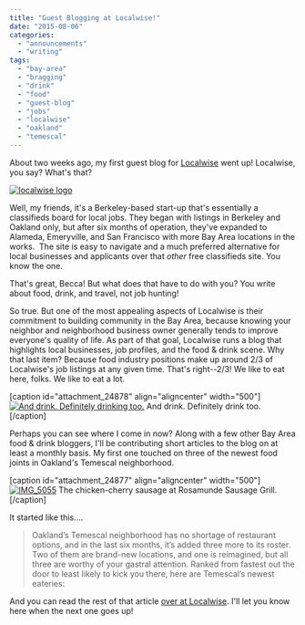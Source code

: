 ```yaml
---
title: "Guest Blogging at Localwise!"
date: "2015-08-06"
categories: 
  - "announcements"
  - "writing"
tags: 
  - "bay-area"
  - "bragging"
  - "drink"
  - "food"
  - "guest-blog"
  - "jobs"
  - "localwise"
  - "oakland"
  - "temescal"
---
```


About two weeks ago, my first guest blog for [Localwise](http://www.localwisejobs.com/blog/) went up! Localwise, you say? What's that?

[![localwise logo](http://s3.amazonaws.com/thegourmez-wpmedia/2015/08/localwise-logo-150x150.png)](http://s3.amazonaws.com/thegourmez-wpmedia/2015/08/localwise-logo.png)

Well, my friends, it's a Berkeley-based start-up that's essentially a classifieds board for local jobs. They began with listings in Berkeley and Oakland only, but after six months of operation, they've expanded to Alameda, Emeryville, and San Francisco with more Bay Area locations in the works.  The site is easy to navigate and a much preferred alternative for local businesses and applicants over that _other_ free classifieds site. You know the one.

That's great, Becca! But what does that have to do with you? You write about food, drink, and travel, not job hunting!

So true. But one of the most appealing aspects of Localwise is their commitment to building community in the Bay Area, because knowing your neighbor and neighborhood business owner generally tends to improve everyone's quality of life. As part of that goal, Localwise runs a blog that highlights local businesses, job profiles, and the food & drink scene. Why that last item? Because food industry positions make up around 2/3 of Localwise's job listings at any given time. That's right--2/3! We like to eat here, folks. We like to eat a lot.

\[caption id="attachment\_24878" align="aligncenter" width="500"\][![And drink. Definitely drinking too.](http://s3.amazonaws.com/thegourmez-wpmedia/2015/08/becca-barcelona-500x309.jpg)](http://s3.amazonaws.com/thegourmez-wpmedia/2015/08/becca-barcelona.jpg) And drink. Definitely drink too.\[/caption\]

Perhaps you can see where I come in now? Along with a few other Bay Area food & drink bloggers, I'll be contributing short articles to the blog on at least a monthly basis. My first one touched on three of the newest food joints in Oakland's Temescal neighborhood.

\[caption id="attachment\_24877" align="aligncenter" width="500"\][![IMG_5055](http://s3.amazonaws.com/thegourmez-wpmedia/2015/08/IMG_5055-500x334.jpg)](http://s3.amazonaws.com/thegourmez-wpmedia/2015/08/IMG_5055.jpg) The chicken-cherry sausage at Rosamunde Sausage Grill.\[/caption\]

It started like this....

> Oakland’s Temescal neighborhood has no shortage of restaurant options, and in the last six months, it’s added three more to its roster. Two of them are brand-new locations, and one is reimagined, but all three are worthy of your gastral attention. Ranked from fastest out the door to least likely to kick you there, here are Temescal’s newest eateries:

And you can read the rest of that article [over at Localwise](https://www.localwisejobs.com/blog/temescal-restaurants/). I'll let you know here when the next one goes up!
